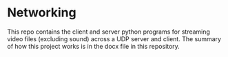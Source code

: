 # Networking
This repo contains the client and server python programs for streaming video files (excluding sound) across a UDP server and client.
The summary of how this project works is in the docx file in this repository.
